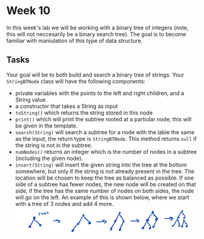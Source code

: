 # Week 10
In this week's lab we will be working with a binary tree of integers (note, this will not neccesarily be a binary search tree). 
The goal is to become familiar with maniulation of this type of data structure.

## Tasks
Your goal will be to both build and search a binary tree of strings. 
Your `StringBTNode` class will have the following components: 
* private variables with the points to the left and right children, and a String value
* a constructor that takes a String as input
* `toString()` which returns the string stored in this node
* `print()` which will print the subtree rooted at a partiular node, this will be given in the template. 
* `search(String)` will search a subtree for a node with the lable the same as the input, the return type is `StringBTNode`. This method returns `null` if the string is not in the subtree. 
* `numNodes()` returns an integer which is the number of nodes in a subtree (including the given node). 
* `insert(String)` will insert the given string into the tree at the bottom somewhere, but only if the string is not already present in the tree. The location will be chosen to keep the tree as balanced as possible. If one side of a subtree has fewer nodes, the new node will be created on that side, if the tree has the same number of nodes on both sides, the node will go on the left. An example of this is shown below, where we start with a tree of 3 nodes and add 4 more. 
![Adding 4 nodes](images/Adding4Nodes.png)
